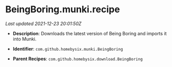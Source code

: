 # BeingBoring.munki.recipe

_Last updated 2021-12-23 20:01:50Z_

- **Description**: Downloads the latest version of Being Boring and imports it into Munki.

- **Identifier**: `com.github.homebysix.munki.BeingBoring`

- **Parent Recipes**: `com.github.homebysix.download.BeingBoring`
